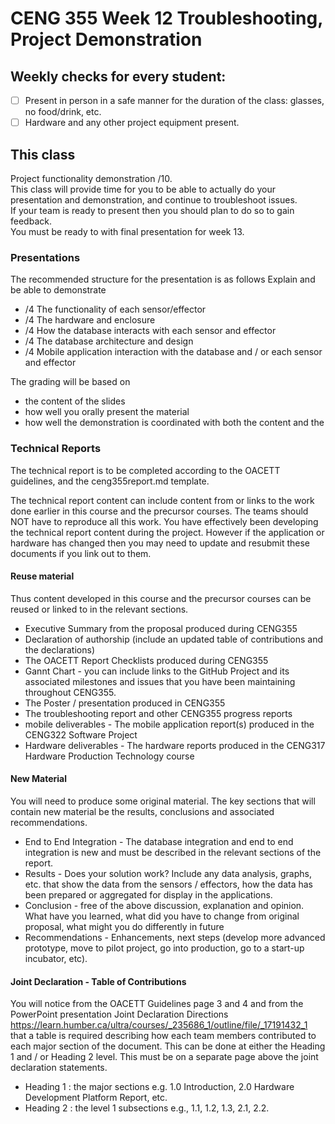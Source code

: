 # CENG 355 Week 12 Troubleshooting, Project Demonstration

## Weekly checks for every student:
- [ ] Present in person in a safe manner for the duration of the class: glasses, no food/drink, etc.
- [ ] Hardware and any other project equipment present.

## This class
Project functionality demonstration /10.   
This class will provide time for you to be able to actually do your presentation and demonstration, and continue to troubleshoot issues.   
If your team is ready to present then you should plan to do so to gain feedback.   
You must be ready to with final presentation for week 13.   

### Presentations
The recommended structure for the presentation is as follows
Explain and be able to demonstrate

- /4 The functionality of each sensor/effector
- /4 The hardware and enclosure   
- /4 How the database interacts with each sensor and effector
- /4 The database architecture and design 
- /4 Mobile application interaction with the database and / or each sensor and effector   

The grading will be based on
- the content of the slides
- how well you orally present the material
- how well the demonstration is coordinated with both the content and the 

### Technical Reports
The technical report is to be completed according to the OACETT guidelines, and the ceng355report.md template. 

The technical report content can include content from or links to the work done earlier in this course and the precursor courses. 
The teams should NOT have to reproduce all this work. You have effectively been developing the technical report content during the project.
However if the application or hardware has changed then you may need to update and resubmit these documents if you link out to them. 

#### Reuse material
Thus content developed in this course and the precursor courses can be reused or linked to in the relevant sections.

- Executive Summary from the proposal produced during CENG355
- Declaration of authorship (include an updated table of contributions and the declarations)
- The OACETT Report Checklists produced during CENG355
- Gannt Chart - you can include links to the GitHub Project and its associated milestones and issues that you have been maintaining throughout CENG355. 
- The Poster / presentation produced in CENG355
- The troubleshooting report and other CENG355 progress reports
- mobile deliverables - The mobile application report(s) produced in the CENG322 Software Project
- Hardware deliverables - The hardware reports produced in the CENG317 Hardware Production Technology course

#### New Material
You will need to produce some original material. The key sections that will contain new material be the results, conclusions and associated recommendations. 

- End to End Integration - The database integration and end to end integration is new and must be described in the relevant sections of the report. 
- Results - Does your solution work? Include any data analysis, graphs, etc. that show the data from the sensors / effectors, how the data has been prepared or aggregated for display in the applications.
- Conclusion - free of the above discussion, explanation and opinion. What have you learned, what did you have to change from original proposal, what might you do differently in future
- Recommendations - Enhancements, next steps (develop more advanced prototype, move to pilot project, go into production, go to a start-up incubator, etc).
  
#### Joint Declaration - Table of Contributions
You will notice from the OACETT Guidelines page 3 and 4 and from the PowerPoint presentation Joint Declaration Directions https://learn.humber.ca/ultra/courses/_235686_1/outline/file/_17191432_1 that a table is required describing how each team members contributed to each major section of the document. This can be done at either the Heading 1 and / or Heading 2 level. This must be on a separate page above the joint declaration statements. 

- Heading 1 : the major sections e.g. 1.0 Introduction, 2.0 Hardware Development Platform Report, etc.
- Heading 2 : the level 1 subsections e.g., 1.1, 1.2, 1.3, 2.1, 2.2.


